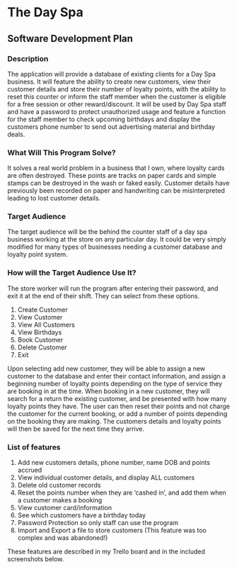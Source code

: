 # The Day Spa

## Software Development Plan

### Description

The application will provide a database of existing clients for a Day Spa business. It will feature the ability to create new customers, view their customer details and store their number of loyalty points, with the ability to reset this counter or inform the staff member when the customer is eligible for a free session or other reward/discount. It will be used by Day Spa staff and have a password to protect unauthorized usage and feature a function for the staff member to check upcoming birthdays and display the customers phone number to send out advertising material and birthday deals. 

### What Will This Program Solve?

It solves a real world problem in a business that I own,  where loyalty cards are often destroyed. These points are tracks on paper cards and simple stamps can be destroyed in the wash or faked easily. Customer details have previously been recorded on paper and handwriting can be misinterpreted leading to lost customer details.

### Target Audience

The target audience will be the behind the counter staff of a day spa business working at the store on any particular day. It could be very simply modified for many types of businesses needing a customer database and loyalty point system.

### How will the Target Audience Use It?

The store worker will run the program after entering their password, and exit it at the end of their shift. They can  select from these options.
  1) Create Customer
  2) View Customer
  3) View All Customers
  4) View Birthdays
  5) Book Customer
  6) Delete Customer
  7) Exit

Upon selecting add new customer, they will be able to assign a new customer to the database and enter their contact information, and assign a beginning number of loyalty points depending on the type of service they are booking in at the time. 
When booking in a new customer, they will search for a return the existing customer, and be presented with how many loyalty points they have. The user can then reset their points and not charge the customer for the current booking, or add a number of points depending on the booking they are making. 
The customers details and loyalty points will then be saved for the next time they arrive. 

### List of features
1.	Add new customers details, phone number, name DOB and points accrued 
2.	View individual customer details, and display ALL customers
3.	Delete old customer records
4.	Reset the points number when they are ‘cashed in’, and add them when a customer makes a booking
5.	View customer card/information 
6.	See which customers have a birthday today
7.  Password Protection so only staff can use the program
8.  Import and Export a file to store customers (This feature was too complex and was abandoned!)

These features are described in my Trello board and in the included screenshots below. 

